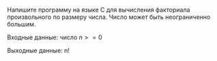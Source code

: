 Напишите программу на языке C для вычисления факториала произвольного по размеру числа. Число может быть неограниченно большим.

Входные данные: число $n>=0$

Выходные данные: n!
